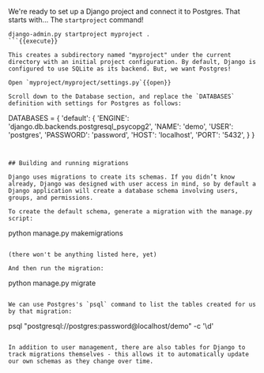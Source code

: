 We're ready to set up a Django project and connect it to Postgres. That starts with... The `startproject` command!

```
django-admin.py startproject myproject .
```{{execute}}

This creates a subdirectory named "myproject" under the current directory with an initial project configuration. By default, Django is configured to use SQLite as its backend. But, we want Postgres!

Open `myproject/myproject/settings.py`{{open}} 

Scroll down to the Database section, and replace the `DATABASES` definition with settings for Postgres as follows:

```
DATABASES = {
    'default': {
        'ENGINE': 'django.db.backends.postgresql_psycopg2',
        'NAME': 'demo',
        'USER': 'postgres',
        'PASSWORD': 'password',
        'HOST': 'localhost',
        'PORT': '5432',
    }
}
```{{copy}}


## Building and running migrations

Django uses migrations to create its schemas. If you didn’t know already, Django was designed with user access in mind, so by default a Django application will create a database schema involving users, groups, and permissions. 

To create the default schema, generate a migration with the manage.py script:

```
python manage.py makemigrations
```{{execute}}

(there won't be anything listed here, yet)

And then run the migration:

```
python manage.py migrate
```{{execute}}

We can use Postgres's `psql` command to list the tables created for us by that migration:

```
psql "postgresql://postgres:password@localhost/demo" -c '\d'
```{{execute}}

In addition to user management, there are also tables for Django to track migrations themselves - this allows it to automatically update our own schemas as they change over time.